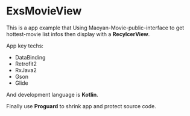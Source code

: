 # ExsMovieView
This is a app example that Using Maoyan-Movie-public-interface to get hottest-movie list infos then display with a **RecylcerView**.

App key techs:
* DataBinding
* Retrofit2
* RxJava2
* Gson
* Glide

And development language is **Kotlin**.

Finally use **Proguard** to shrink app and protect source code.